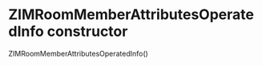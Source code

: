 


# ZIMRoomMemberAttributesOperatedInfo constructor







ZIMRoomMemberAttributesOperatedInfo()












